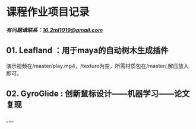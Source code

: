 # 课程作业项目记录
##### 有问题请联系：16.2ml1019@gmail.com
## 01. Leafland ：用于maya的自动树木生成插件
演示视频在/master/play.mp4，/texture为空，所需材质包在/master/,解压放入即可。

## 02. GyroGlide : 创新鼠标设计——机器学习——论文复现
。。。

